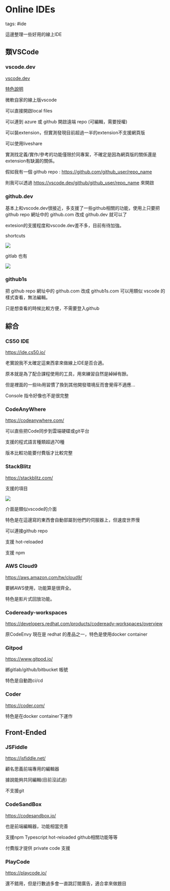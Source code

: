 # Online IDEs

tags: #ide

這邊整理一些好用的線上IDE

## 類VSCode

### vscode.dev

[vscode.dev](https://vscode.dev)

[特色說明](https://code.visualstudio.com/blogs/2021/10/20/vscode-dev)

微軟自家的線上版vscode

可以直接開啟local files

可以連到 azure 或 github 開啟遠端 repo (可編輯，需要授權)

可以裝extension，但實測發現目前超過一半的extension不支援網頁版

可以使用liveshare

實測找定義/實作/參考的功能僅限於同專案，不確定是因為網頁版的關係還是extension有缺漏的關係。

假如我有一個 github repo : <https://github.com/github_user/repo_name>

則我可以透過 <https://vscode.dev/github/github_user/repo_name> 來開啟

### github.dev

基本上和vscode.dev很接近，多支援了一些github相關的功能，使用上只要把 github repo 網址中的 github.com 改成 github.dev 就可以了

extesion的支援程度和vscode.dev差不多，目前有待加強。

shortcuts

![](https://i.imgur.com/UsueoF8.png)

gitlab 也有

![](https://i.imgur.com/asRoWHr.png)

### github1s

把 github repo 網址中的 github.com 改成 github1s.com 可以用類似 vscode 的樣式查看，無法編輯。

只是想查看的時候比較方便，不需要登入github

## 綜合

### CS50 IDE

<https://ide.cs50.io/>

老實說我不太確定這東西拿來做線上IDE是否合適。

原本就是為了配合課程使用的工具，用來練習自然是綽綽有餘。

但是裡面的一些lib用習慣了換到其他開發環境反而會覺得不適應...

Console 指令好像也不是很完整

### CodeAnyWhere

<https://codeanywhere.com/>

可以直些把Code同步到雲端硬碟或git平台

支援的程式語言種類超過70種

版本比較功能要付費版才比較完整

### StackBlitz

<https://stackblitz.com/>

支援的項目

![](https://i.imgur.com/4ZeRrJS.png)

介面是類似vscode的介面

特色是在這邊寫的東西會自動部屬到他們的伺服器上，但速度世界慢

可以連接github repo

支援 hot-reloaded

支援 npm

### AWS Cloud9

<https://aws.amazon.com/tw/cloud9/>

要綁AWS使用，功能算是很齊全。

特色是影片式回放功能。

### Codeready-workspaces

<https://developers.redhat.com/products/codeready-workspaces/overview>

原CodeEnvy 現在是 redhat 的產品之一，特色是使用docker container

### Gitpod

<https://www.gitpod.io/>

綁gitlab/github/bitbucket 帳號

特色是自動跑ci/cd

### Coder

<https://coder.com/>

特色是在docker container下運作

## Front-Ended

### JSFiddle

<https://jsfiddle.net/>

顧名思義前端專用的編輯器

據說能夠共同編輯(目前沒試過)

不支援git

### CodeSandBox

<https://codesandbox.io/>

也是前端編輯器，功能相當完善

支援npm Typescript hot-reloaded github相關功能等等

付費版才提供 private code 支援

### PlayCode

<https://playcode.io/>

還不錯用，但是行數過多會一直跳訂閱廣告，適合拿來做題目
